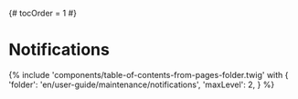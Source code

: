 {# tocOrder = 1 #}

# Notifications

{% include 'components/table-of-contents-from-pages-folder.twig' with {
  'folder': 'en/user-guide/maintenance/notifications',
  'maxLevel': 2,
} %}